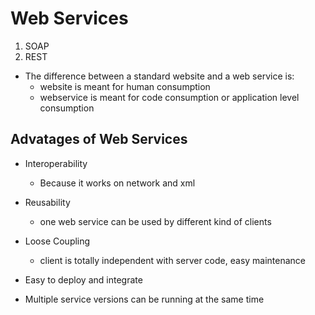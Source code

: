 # Web Services

1. SOAP
2. REST

- The difference between a standard website and a web service is:
  - website is meant for human consumption
  - webservice is meant for code consumption or application level consumption

## Advatages of Web Services

* Interoperability
  - Because it works on network and xml

* Reusability
  - one web service can be used by different kind of clients

* Loose Coupling
  - client is totally independent with server code, easy maintenance

* Easy to deploy and integrate

* Multiple service versions can be running at the same time

